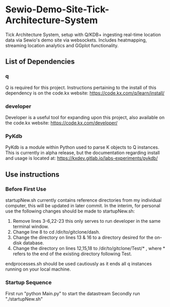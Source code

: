 # Sewio-Demo-Site-Tick-Architecture-System
Tick Architecture System, setup with Q/KDB+ ingesting real-time location data via Sewio's demo site via websockets. Includes heatmapping, streaming location analytics and GGplot functionality.

## List of Dependencies

### q
Q is required for this project. Instructions pertaining to the install of this dependency is on the code.kx website:
https://code.kx.com/q/learn/install/

### developer
Developer is a useful tool for expanding upon this project, also available on the code.kx website:
https://code.kx.com/developer/

### PyKdb
PyKdb is a module within Python used to parse K objects to Q instances. This is currently in alpha release, but the documentation regarding install and usage is located at:
https://kxdev.gitlab.io/labs-experiments/pykdb/

## Use instructions

### Before First Use

startupNew.sh currently contains reference directories from my individual computer, this will be updated in later commit.
In the interim, for personal use the following changes should be made to startupNew.sh:

1. Remove lines 3-6,22-23 this only serves to run developer in the same terminal window.
2. Change line 8 to cd /dir/to/gitclone/dash.
3. Change the directory on lines 13 & 16 to a directory desired for the on-disk database.
4. Change the directory on lines 12,15,18 to /dir/to/gitclone/Test/* , where * refers to the end of the existing directory following Test.

endprocesses.sh should be used cautiously as it ends all q instances running on your local machine.

### Startup Sequence

First run "python Main.py" to start the datastream
Secondly run "./startupNew.sh"
